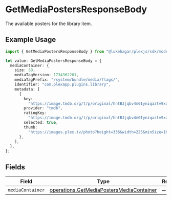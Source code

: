 # GetMediaPostersResponseBody

The available posters for the library item.

## Example Usage

```typescript
import { GetMediaPostersResponseBody } from "@lukehagar/plexjs/sdk/models/operations";

let value: GetMediaPostersResponseBody = {
  mediaContainer: {
    size: 50,
    mediaTagVersion: 1734362201,
    mediaTagPrefix: "/system/bundle/media/flags/",
    identifier: "com.plexapp.plugins.library",
    metadata: [
      {
        key:
          "https://image.tmdb.org/t/p/original/hntBJjqbv4m0Iyniqaztv9xaudI.jpg",
        provider: "tmdb",
        ratingKey:
          "https://image.tmdb.org/t/p/original/hntBJjqbv4m0Iyniqaztv9xaudI.jpg",
        selected: true,
        thumb:
          "https://images.plex.tv/photo?height=336&width=225&minSize=1&upscale=1&url=https%3A%2F%2Fimage%2Etmdb%2Eorg%2Ft%2Fp%2Foriginal%2FhntBJjqbv4m0Iyniqaztv9xaudI%2Ejpg",
      },
    ],
  },
};
```

## Fields

| Field                                                                                                       | Type                                                                                                        | Required                                                                                                    | Description                                                                                                 |
| ----------------------------------------------------------------------------------------------------------- | ----------------------------------------------------------------------------------------------------------- | ----------------------------------------------------------------------------------------------------------- | ----------------------------------------------------------------------------------------------------------- |
| `mediaContainer`                                                                                            | [operations.GetMediaPostersMediaContainer](../../../sdk/models/operations/getmediapostersmediacontainer.md) | :heavy_minus_sign:                                                                                          | N/A                                                                                                         |